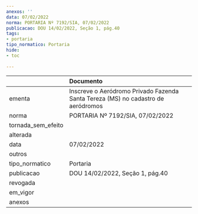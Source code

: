 ```yaml
---
anexos: ''
data: 07/02/2022
norma: PORTARIA Nº 7192/SIA, 07/02/2022
publicacao: DOU 14/02/2022, Seção 1, pág.40
tags:
- portaria
tipo_normatico: Portaria
hide: 
- toc 
 
---
```


|                    | Documento                                                                        |
|:-------------------|:---------------------------------------------------------------------------------|
| ementa             | Inscreve o Aeródromo Privado Fazenda Santa Tereza (MS) no cadastro de aeródromos |
| norma              | PORTARIA Nº 7192/SIA, 07/02/2022                                                 |
| tornada_sem_efeito |                                                                                  |
| alterada           |                                                                                  |
| data               | 07/02/2022                                                                       |
| outros             |                                                                                  |
| tipo_normatico     | Portaria                                                                         |
| publicacao         | DOU 14/02/2022, Seção 1, pág.40                                                  |
| revogada           |                                                                                  |
| em_vigor           |                                                                                  |
| anexos             |                                                                                  |